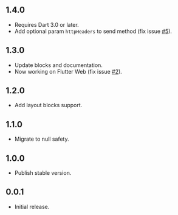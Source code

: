 ## 1.4.0

* Requires Dart 3.0 or later.
* Add optional param `httpHeaders` to send method (fix issue [#5](https://github.com/javoeria/slack-dart/issues/5)).

## 1.3.0

* Update blocks and documentation.
* Now working on Flutter Web (fix issue [#2](https://github.com/javoeria/slack-dart/issues/2)).

## 1.2.0

* Add layout blocks support.

## 1.1.0

* Migrate to null safety.

## 1.0.0

* Publish stable version.

## 0.0.1

* Initial release.
